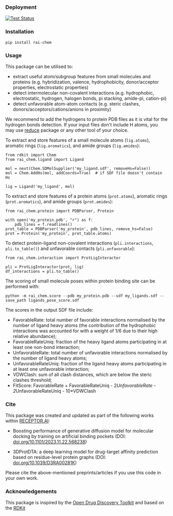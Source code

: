[test-image]: https://github.com/vtarasv/rai-chem/actions/workflows/test.yml/badge.svg
[test-url]: https://github.com/vtarasv/rai-chem/actions/workflows/test.yml

### Deployment
[![Test Status][test-image]][test-url]

### Installation
`pip install rai-chem`

### Usage
This package can be utilised to: 
- extract useful atom/subgroup features from small molecules and proteins
  (e.g. hybridization, valence, hydrophobicity, donor/acceptor properties, electrostatic properties)
- detect intermolecular non-covalent interactions 
  (e.g. hydrophobic, electrostatic, hydrogen, halogen bonds, pi stacking, amide-pi, cation-pi)
- detect unfavorable atom-atom contacts 
  (e.g. steric clashes, donors/acceptors/cations/anions in proximity)

We recommend to add the hydrogens to protein PDB files as it is vital for the hydrogen bonds detection.
If your input files don't include H atoms, you may use [reduce](https://github.com/rlabduke/reduce) package or any other tool of your choice.

To extract and store features of a small molecule atoms (`lig.atoms`), aromatic rings (`lig.aromatics`), and amide groups (`lig.amides`):
```
from rdkit import Chem
from rai_chem.ligand import Ligand

mol = next(Chem.SDMolSupplier('my_ligand.sdf', removeHs=False))
mol = Chem.AddHs(mol, addCoords=True)  # if SDF file doesn't contain Hs

lig = Ligand('my_ligand', mol)
```

To extract and store features of a protein atoms (`prot.atoms`), aromatic rings (`prot.aromatics`), and amide groups (`prot.amides`):
```
from rai_chem.protein import PDBParser, Protein

with open('my_protein.pdb', "r") as f:
    pdb_lines = f.readlines()
prot_table = PDBParser('my_protein', pdb_lines, remove_hs=False)
prot = Protein('my_protein', prot_table.atoms)
```

To detect protein-ligand non-covalent interactions (`pli.interactions`, `pli.to_table()`) and unfavorable contacts (`pli.unfavorable`):
```
from rai_chem.interaction import ProtLigInteractor

pli = ProtLigInteractor(prot, lig)
df_interactions = pli.to_table()
```

The scoring of small molecule poses within protein binding site can be performed with:

`python -m rai_chem.score --pdb my_protein.pdb --sdf my_ligands.sdf --save_path ligands_pose_score.sdf`

The scores in the output SDF file include:
- FavorableRate: total number of favorable interactions normalised by the number of ligand heavy atoms
  (the contribution of the hydrophobic interactions was accounted for with a weight of 1/6
  due to their high relative abundance);
- FavorableRateUniq: fraction of the heavy ligand atoms participating in at least one non-bond interaction;
- UnfavorableRate: total number of unfavorable interactions normalised by the number of ligand heavy atoms;
- UnfavorableRateUniq: fraction of the ligand heavy atoms participating in at least one unfavorable interaction;
- VDWClash: sum of all clash distances, which are below the steric clashes threshold;
- FitScore: FavorableRate + FavorableRateUniq - 2*UnfavorableRate - 2*UnfavorableRateUniq - 10*VDWClash

### Cite
This package was created and updated as part of the following works within [RECEPTOR.AI](https://receptor.ai/):

- Boosting performance of generative diffusion model for molecular docking by training on artificial binding pockets 
  (DOI: [doi.org/10.1101/2023.11.22.568238](https://doi.org/10.1101/2023.11.22.568238))
  
- 3DProtDTA: a deep learning model for drug-target affinity prediction based on residue-level protein graphs
  (DOI: [doi.org/10.1039/D3RA00281K](https://doi.org/10.1039/D3RA00281K))

Please cite the above-mentioned preprints/articles if you use this code in your own work.

### Acknowledgements
This package is inspired by the [Open Drug Discovery Toolkit](https://github.com/oddt/oddt.git) and based on the [RDKit](https://github.com/rdkit/rdkit.git)